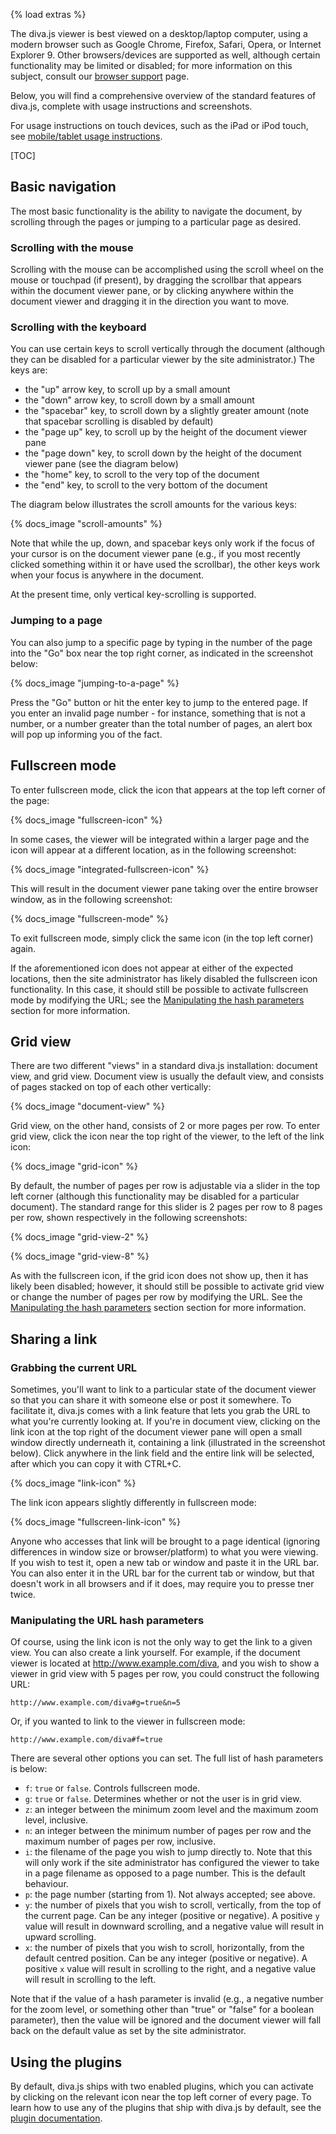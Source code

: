{% load extras %}

The diva.js viewer is best viewed on a desktop/laptop computer, using a modern
browser such as Google Chrome, Firefox, Safari, Opera, or Internet Explorer 9.
Other browsers/devices are supported as well, although certain functionality
may be limited or disabled; for more information on this subject, consult our
[browser support](../browser-support) page.

Below, you will find a comprehensive overview of the standard features of
diva.js, complete with usage instructions and screenshots.

For usage instructions on touch devices, such as the iPad or iPod touch, see
[mobile/tablet usage instructions](../mobile).

[TOC]

Basic navigation
----------------

The most basic functionality is the ability to navigate the document, by
scrolling through the pages or jumping to a particular page as desired.

### Scrolling with the mouse

Scrolling with the mouse can be accomplished using the scroll wheel on the
mouse or touchpad (if present), by dragging the scrollbar that appears within
the document viewer pane, or by clicking anywhere within the document viewer
and dragging it in the direction you want to move.

### Scrolling with the keyboard

You can use certain keys to scroll vertically through the document (although
they can be disabled for a particular viewer by the site administrator.) The
keys are:

* the "up" arrow key, to scroll up by a small amount
* the "down" arrow key, to scroll down by a small amount
* the "spacebar" key, to scroll down by a slightly greater amount (note that
  spacebar scrolling is disabled by default)
* the "page up" key, to scroll up by the height of the document viewer pane
* the "page down" key, to scroll down by the height of the document viewer
  pane (see the diagram below)
* the "home" key, to scroll to the very top of the document
* the "end" key, to scroll to the very bottom of the document

The diagram below illustrates the scroll amounts for the various keys:

{% docs_image "scroll-amounts" %}

Note that while the up, down, and spacebar keys only work if the focus of your
cursor is on the document viewer pane (e.g., if you most recently clicked
something within it or have used the scrollbar), the other keys work when your
focus is anywhere in the document.

At the present time, only vertical key-scrolling is supported.

### Jumping to a page

You can also jump to a specific page by typing in the number of the page into
the "Go" box near the top right corner, as indicated in the screenshot below:

{% docs_image "jumping-to-a-page" %}

Press the "Go" button or hit the enter key to jump to the entered page. If you
enter an invalid page number - for instance, something that is not a number,
or a number greater than the total number of pages, an alert box will pop up
informing you of the fact.

Fullscreen mode
---------------

To enter fullscreen mode, click the icon that appears at the top left corner
of the page:

{% docs_image "fullscreen-icon" %}

In some cases, the viewer will be integrated within a larger page and the icon
will appear at a different location, as in the following screenshot:

{% docs_image "integrated-fullscreen-icon" %}

This will result in the document viewer pane taking over the entire browser
window, as in the following screenshot:

{% docs_image "fullscreen-mode" %}

To exit fullscreen mode, simply click the same icon (in the top left corner)
again.

If the aforementioned icon does not appear at either of the expected locations,
then the site administrator has likely disabled the fullscreen icon
functionality. In this case, it should still be possible to activate fullscreen
mode by modifying the URL; see the 
[Manipulating the hash parameters](#manipulating-the-hash-parameters) section
for more information.

Grid view
---------

There are two different "views" in a standard diva.js installation: document
view, and grid view. Document view is usually the default view, and consists of
pages stacked on top of each other vertically:

{% docs_image "document-view" %}

Grid view, on the other hand, consists of 2 or more pages per row. To enter
grid view, click the icon near the top right of the viewer, to the left of the
link icon:

{% docs_image "grid-icon" %}

By default, the number of pages per row is adjustable via a slider in the top
left corner (although this functionality may be disabled for a particular
document). The standard range for this slider is 2 pages per row to 8 pages per
row, shown respectively in the following screenshots:

{% docs_image "grid-view-2" %}

{% docs_image "grid-view-8" %}

As with the fullscreen icon, if the grid icon does not show up, then it has
likely been disabled; however, it should still be possible to activate grid
view or change the number of pages per row by modifying the URL. See the
[Manipulating the hash parameters](#manipulating-the-hash-parameters) section
section for more information.

Sharing a link
--------------

### Grabbing the current URL

Sometimes, you'll want to link to a particular state of the document viewer so
that you can share it with someone else or post it somewhere. To facilitate it,
diva.js comes with a link feature that lets you grab the URL to what you're
currently looking at. If you're in document view, clicking on the link icon at
the top right of the document viewer pane will open a small window directly
underneath it, containing a link (illustrated in the screenshot below). Click
anywhere in the link field and the entire link will be selected, after which
you can copy it with CTRL+C.

{% docs_image "link-icon" %}

The link icon appears slightly differently in fullscreen mode:

{% docs_image "fullscreen-link-icon" %}

Anyone who accesses that link will be brought to a page identical (ignoring
differences in window size or browser/platform) to what you were viewing. If
you wish to test it, open a new tab or window and paste it in the URL bar.
You can also enter it in the URL bar for the current tab or window, but that
doesn't work in all browsers and if it does, may require you to presse tner
twice.

### Manipulating the URL hash parameters

Of course, using the link icon is not the only way to get the link to a given
view. You can also create a link yourself. For example, if the document viewer
is located at http://www.example.com/diva, and you wish to show a viewer in
grid view with 5 pages per row, you could construct the following URL:

```text
http://www.example.com/diva#g=true&n=5
```

Or, if you wanted to link to the viewer in fullscreen mode:

```text
http://www.example.com/diva#f=true
```

There are several other options you can set. The full list of hash parameters
is below:

* `f`: `true` or `false`. Controls fullscreen mode.
* `g`: `true` or `false`. Determines whether or not the user is in grid view.
* `z`: an integer between the minimum zoom level and the maximum zoom level,
  inclusive.
* `n`: an integer between the minimum number of pages per row and the maximum
  number of pages per row, inclusive.
* `i`: the filename of the page you wish to jump directly to. Note that this
  will only work if the site administrator has configured the viewer to take in
  a page filename as opposed to a page number. This is the default behaviour.
* `p`: the page number (starting from 1). Not always accepted; see above.
* `y`: the number of pixels that you wish to scroll, vertically, from the top
  of the current page. Can be any integer (positive or negative). A positive
  `y` value will result in downward scrolling, and a negative value will
  result in upward scrolling.
* `x`: the number of pixels that you wish to scroll, horizontally, from the
  default centred position. Can be any integer (positive or negative). A
  positive `x` value will result in scrolling to the right, and a negative
  value will result in scrolling to the left.

Note that if the value of a hash parameter is invalid (e.g., a negative number
for the zoom level, or something other than "true" or "false" for a boolean
parameter), then the value will be ignored and the document viewer will fall
back on the default value as set by the site administrator.

Using the plugins
-----------------

By default, diva.js ships with two enabled plugins, which you can activate by
clicking on the relevant icon near the top left corner of every page. To learn
how to use any of the plugins that ship with diva.js by default, see the
[plugin documentation](../plugins).

